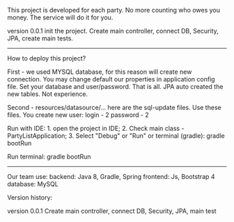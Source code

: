 This project is developed for each party. No more counting who owes you money. The service will do it for you.

version 0.0.1
init the project.
Create main controller, connect DB, Security, JPA, create main tests.


___________________________
How to deploy this project?

First - we used MYSQL database, for this reason will create new connection.
You may change default our properties in application config file.
Set your database and user/password.
That is all.
JPA auto created the new tables. Not experience.

Second - resources/datasource/... 
here are the sql-update files. Use these files.
You create new user:
    login - 2
    password - 2

Run with IDE:
    1. open the project in IDE;
    2. Check main class - PartyListApplication;
    3. Select "Debug" or "Run"
    or terminal (gradle):
        gradle bootRun

Run terminal:
    gradle bootRun

____________________________

Our team use:
backend: Java 8, Gradle, Spring
frontend: Js, Bootstrap 4
database: MySQL


Version history:

version 0.0.1
Create main controller, connect DB, Security, JPA, main test
